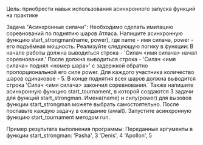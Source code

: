 Цель: приобрести навык использования асинхронного запуска функций на практике

Задача "Асинхронные силачи":
Необходимо сделать имитацию соревнований по поднятию шаров Атласа.
Напишите асинхронную функцию start_strongman(name, power), где name - имя силача, power - его подъёмная мощность. Реализуйте следующую логику в функции:
В начале работы должна выводиться строка - 'Силач <имя силача> начал соревнования.'
После должна выводиться строка - 'Силач <имя силача> поднял <номер шара>' с задержкой обратно пропорциональной его силе power. Для каждого участника количество шаров одинаковое - 5.
В конце поднятия всех шаров должна выводится строка 'Силач <имя силача> закончил соревнования.'
Также напишите асинхронную функцию start_tournament, в которой создаются 3 задачи для функций start_strongman. Имена(name) и силу(power) для вызовов функции start_strongman можете выбрать самостоятельно.
После поставьте каждую задачу в ожидание (await).
Запустите асинхронную функцию start_tournament методом run.

Пример результата выполнения программы:
Переданные аргументы в функции start_strongman:
'Pasha', 3
'Denis', 4
'Apollon', 5
